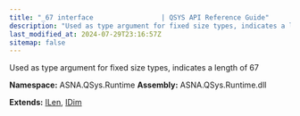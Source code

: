 ```yaml
---
title: "_67 interface                 | QSYS API Reference Guide"
description: "Used as type argument for fixed size types, indicates a length of 67  "
last_modified_at: 2024-07-29T23:16:57Z
sitemap: false
---
```


Used as type argument for fixed size types, indicates a length of 67 

**Namespace:** ASNA.QSys.Runtime
**Assembly:** ASNA.QSys.Runtime.dll

**Extends:** [ILen](/reference/runtime/qsys-runtime/i-len.html), [IDim](/reference/runtime/qsys-runtime/i-dim.html)
<br>
<br>
